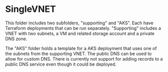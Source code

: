 # SingleVNET

This folder includes two subfolders, "supporting" and "AKS".  Each have Terraform deployments that can be run separately.  "Supporting" includes a VNET with two subnets, a VM and related storage account and a private DNS zone.

The "AKS" folder holds a template for a AKS deployment that uses one of the subnets from the supporting VNET.  The public DNS can be used to allow for custom DNS.  There is currently not support for adding records to a public DNS service even though it could be deployed.
 
